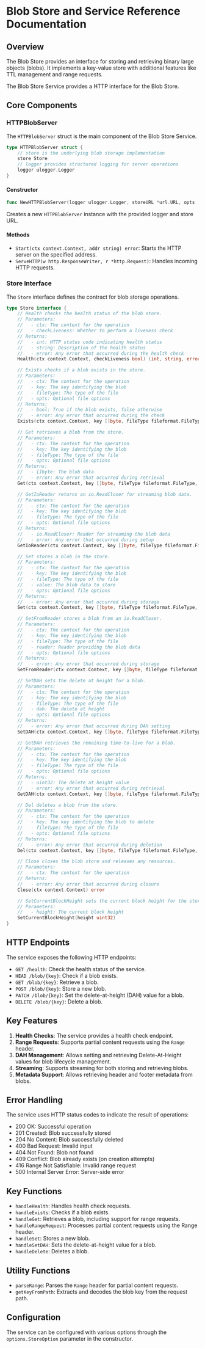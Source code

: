 # Blob Store and Service Reference Documentation

## Overview

The Blob Store provides an interface for storing and retrieving binary large objects (blobs). It implements a key-value store with additional features like TTL management and range requests.

The Blob Store Service provides a HTTP interface for the Blob Store.

## Core Components

### HTTPBlobServer

The `HTTPBlobServer` struct is the main component of the Blob Store Service.

```go
type HTTPBlobServer struct {
    // store is the underlying blob storage implementation
    store Store
    // logger provides structured logging for server operations
    logger ulogger.Logger
}
```

#### Constructor

```go
func NewHTTPBlobServer(logger ulogger.Logger, storeURL *url.URL, opts ...options.StoreOption) (*HTTPBlobServer, error)
```

Creates a new `HTTPBlobServer` instance with the provided logger and store URL.

#### Methods

- `Start(ctx context.Context, addr string) error`: Starts the HTTP server on the specified address.
- `ServeHTTP(w http.ResponseWriter, r *http.Request)`: Handles incoming HTTP requests.

### Store Interface

The `Store` interface defines the contract for blob storage operations.

```go
type Store interface {
    // Health checks the health status of the blob store.
    // Parameters:
    //   - ctx: The context for the operation
    //   - checkLiveness: Whether to perform a liveness check
    // Returns:
    //   - int: HTTP status code indicating health status
    //   - string: Description of the health status
    //   - error: Any error that occurred during the health check
    Health(ctx context.Context, checkLiveness bool) (int, string, error)

    // Exists checks if a blob exists in the store.
    // Parameters:
    //   - ctx: The context for the operation
    //   - key: The key identifying the blob
    //   - fileType: The type of the file
    //   - opts: Optional file options
    // Returns:
    //   - bool: True if the blob exists, false otherwise
    //   - error: Any error that occurred during the check
    Exists(ctx context.Context, key []byte, fileType fileformat.FileType, opts ...options.FileOption) (bool, error)

    // Get retrieves a blob from the store.
    // Parameters:
    //   - ctx: The context for the operation
    //   - key: The key identifying the blob
    //   - fileType: The type of the file
    //   - opts: Optional file options
    // Returns:
    //   - []byte: The blob data
    //   - error: Any error that occurred during retrieval
    Get(ctx context.Context, key []byte, fileType fileformat.FileType, opts ...options.FileOption) ([]byte, error)

    // GetIoReader returns an io.ReadCloser for streaming blob data.
    // Parameters:
    //   - ctx: The context for the operation
    //   - key: The key identifying the blob
    //   - fileType: The type of the file
    //   - opts: Optional file options
    // Returns:
    //   - io.ReadCloser: Reader for streaming the blob data
    //   - error: Any error that occurred during setup
    GetIoReader(ctx context.Context, key []byte, fileType fileformat.FileType, opts ...options.FileOption) (io.ReadCloser, error)

    // Set stores a blob in the store.
    // Parameters:
    //   - ctx: The context for the operation
    //   - key: The key identifying the blob
    //   - fileType: The type of the file
    //   - value: The blob data to store
    //   - opts: Optional file options
    // Returns:
    //   - error: Any error that occurred during storage
    Set(ctx context.Context, key []byte, fileType fileformat.FileType, value []byte, opts ...options.FileOption) error

    // SetFromReader stores a blob from an io.ReadCloser.
    // Parameters:
    //   - ctx: The context for the operation
    //   - key: The key identifying the blob
    //   - fileType: The type of the file
    //   - reader: Reader providing the blob data
    //   - opts: Optional file options
    // Returns:
    //   - error: Any error that occurred during storage
    SetFromReader(ctx context.Context, key []byte, fileType fileformat.FileType, reader io.ReadCloser, opts ...options.FileOption) error

    // SetDAH sets the delete at height for a blob.
    // Parameters:
    //   - ctx: The context for the operation
    //   - key: The key identifying the blob
    //   - fileType: The type of the file
    //   - dah: The delete at height
    //   - opts: Optional file options
    // Returns:
    //   - error: Any error that occurred during DAH setting
    SetDAH(ctx context.Context, key []byte, fileType fileformat.FileType, dah uint32, opts ...options.FileOption) error

    // GetDAH retrieves the remaining time-to-live for a blob.
    // Parameters:
    //   - ctx: The context for the operation
    //   - key: The key identifying the blob
    //   - fileType: The type of the file
    //   - opts: Optional file options
    // Returns:
    //   - uint32: The delete at height value
    //   - error: Any error that occurred during retrieval
    GetDAH(ctx context.Context, key []byte, fileType fileformat.FileType, opts ...options.FileOption) (uint32, error)

    // Del deletes a blob from the store.
    // Parameters:
    //   - ctx: The context for the operation
    //   - key: The key identifying the blob to delete
    //   - fileType: The type of the file
    //   - opts: Optional file options
    // Returns:
    //   - error: Any error that occurred during deletion
    Del(ctx context.Context, key []byte, fileType fileformat.FileType, opts ...options.FileOption) error

    // Close closes the blob store and releases any resources.
    // Parameters:
    //   - ctx: The context for the operation
    // Returns:
    //   - error: Any error that occurred during closure
    Close(ctx context.Context) error

    // SetCurrentBlockHeight sets the current block height for the store.
    // Parameters:
    //   - height: The current block height
    SetCurrentBlockHeight(height uint32)
}
```

## HTTP Endpoints

The service exposes the following HTTP endpoints:

- `GET /health`: Check the health status of the service.
- `HEAD /blob/{key}`: Check if a blob exists.
- `GET /blob/{key}`: Retrieve a blob.
- `POST /blob/{key}`: Store a new blob.
- `PATCH /blob/{key}`: Set the delete-at-height (DAH) value for a blob.
- `DELETE /blob/{key}`: Delete a blob.

## Key Features

1. **Health Checks**: The service provides a health check endpoint.
2. **Range Requests**: Supports partial content requests using the `Range` header.
3. **DAH Management**: Allows setting and retrieving Delete-At-Height values for blob lifecycle management.
4. **Streaming**: Supports streaming for both storing and retrieving blobs.
5. **Metadata Support**: Allows retrieving header and footer metadata from blobs.

## Error Handling

The service uses HTTP status codes to indicate the result of operations:

- 200 OK: Successful operation
- 201 Created: Blob successfully stored
- 204 No Content: Blob successfully deleted
- 400 Bad Request: Invalid input
- 404 Not Found: Blob not found
- 409 Conflict: Blob already exists (on creation attempts)
- 416 Range Not Satisfiable: Invalid range request
- 500 Internal Server Error: Server-side error

## Key Functions

- `handleHealth`: Handles health check requests.
- `handleExists`: Checks if a blob exists.
- `handleGet`: Retrieves a blob, including support for range requests.
- `handleRangeRequest`: Processes partial content requests using the Range header.
- `handleSet`: Stores a new blob.
- `handleSetDAH`: Sets the delete-at-height value for a blob.
- `handleDelete`: Deletes a blob.

## Utility Functions

- `parseRange`: Parses the `Range` header for partial content requests.
- `getKeyFromPath`: Extracts and decodes the blob key from the request path.

## Configuration

The service can be configured with various options through the `options.StoreOption` parameter in the constructor.
